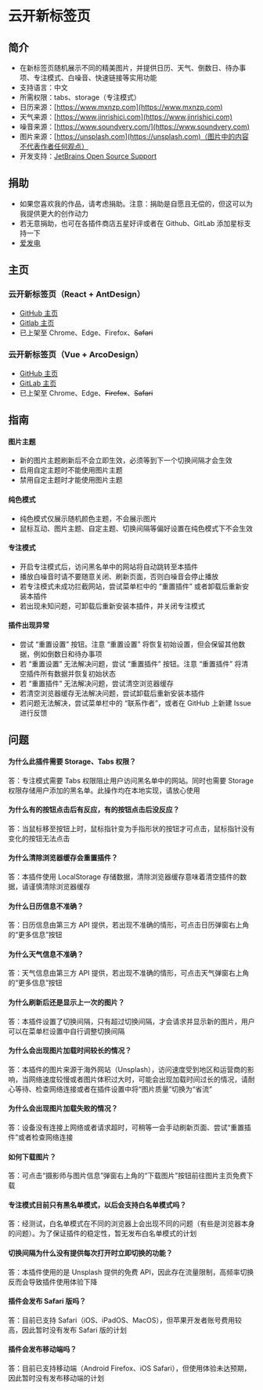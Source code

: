 # 云开新标签页

## 简介
* 在新标签页随机展示不同的精美图片，并提供日历、天气、倒数日、待办事项、专注模式、白噪音、快速链接等实用功能
* 支持语言：中文
* 所需权限：tabs、storage（专注模式）
* 日历来源：[https://www.mxnzp.com](https://www.mxnzp.com)
* 天气来源：[https://www.jinrishici.com](https://www.jinrishici.com)
* 噪音来源：[https://www.soundvery.com/](https://www.soundvery.com)
* 图片来源：[https://unsplash.com](https://unsplash.com)（图片中的内容不代表作者任何观点）
* 开发支持：[JetBrains Open Source Support](https://jb.gg/OpenSourceSupport "跳转至 JetBrains Open Source Support")

## 捐助
* 如果您喜欢我的作品，请考虑捐助。注意：捐助是自愿且无偿的，但这可以为我提供更大的创作动力
* 若无意捐助，也可在各插件商店五星好评或者在 Github、GitLab 添加星标支持一下
* [爱发电](https://afdian.net/a/xyk953651094 "跳转至爱发电")

## 主页
### 云开新标签页（React + AntDesign）
* [GitHub 主页](https://github.com/xyk953651094/SkyNewTab-React "跳转至 GitHub 主页")
* [Gitlab 主页](https://gitlab.com/xyk953651094/SkyNewTab-React "跳转至 GitLab 主页")
* 已上架至 Chrome、Edge、Firefox、~~Safari~~
### 云开新标签页（Vue + ArcoDesign）
* [GitHub 主页](https://github.com/xyk953651094/SkyNewTab-Vue "跳转至 GitHub 主页")
* [GitLab 主页](https://gitlab.com/xyk953651094/SkyNewTab-Vue "跳转至 GitLab 主页")
* 已上架至 Chrome、Edge、~~Firefox~~、~~Safari~~

## 指南
#### 图片主题
* 新的图片主题刷新后不会立即生效，必须等到下一个切换间隔才会生效
* 启用自定主题时不能使用图片主题
* 禁用自定主题时才能使用图片主题
#### 纯色模式
* 纯色模式仅展示随机颜色主题，不会展示图片
* 鼠标互动、图片主题、自定主题、切换间隔等偏好设置在纯色模式下不会生效
#### 专注模式
* 开启专注模式后，访问黑名单中的网站将自动跳转至本插件
* 播放白噪音时请不要随意关闭、刷新页面，否则白噪音会停止播放
* 若专注模式未成功拦截网站，尝试菜单栏中的 “重置插件” 或者卸载后重新安装本插件
* 若出现未知问题，可卸载后重新安装本插件，并关闭专注模式
#### 插件出现异常
* 尝试 “重置设置” 按钮。注意 “重置设置” 将恢复初始设置，但会保留其他数据，例如倒数日和待办事项
* 若 “重置设置” 无法解决问题，尝试 “重置插件” 按钮。注意 “重置插件” 将清空插件所有数据并恢复初始状态
* 若 “重置插件” 无法解决问题，尝试清空浏览器缓存
* 若清空浏览器缓存无法解决问题，尝试卸载后重新安装本插件
* 若问题无法解决，尝试菜单栏中的 “联系作者”，或者在 GitHub 上新建 Issue 进行反馈

## 问题
#### 为什么此插件需要 Storage、Tabs 权限？
答：专注模式需要 Tabs 权限阻止用户访问黑名单中的网站。同时也需要 Storage 权限存储用户添加的黑名单。此操作均在本地实现，请放心使用
#### 为什么有的按钮点击后有反应，有的按钮点击后没反应？
答：当鼠标移至按钮上时，鼠标指针变为手指形状的按钮才可点击，鼠标指针没有变化的按钮无法点击
#### 为什么清除浏览器缓存会重置插件？
答：本插件使用 LocalStorage 存储数据，清除浏览器缓存意味着清空插件的数据，请谨慎清除浏览器缓存
#### 为什么日历信息不准确？
答：日历信息由第三方 API 提供，若出现不准确的情形，可点击日历弹窗右上角的“更多信息”按钮
#### 为什么天气信息不准确？
答：天气信息由第三方 API 提供，若出现不准确的情形，可点击天气弹窗右上角的“更多信息”按钮
#### 为什么刷新后还是显示上一次的图片？
答：本插件设置了切换间隔，只有超过切换间隔，才会请求并显示新的图片，用户可以在菜单栏设置中自行调整切换间隔
#### 为什么会出现图片加载时间较长的情况？
答：本插件的图片来源于海外网站（Unsplash），访问速度受到地区和运营商的影响，当网络速度较慢或者图片体积过大时，可能会出现加载时间过长的情况，请耐心等待、检查网络连接或者在插件设置中将“图片质量”切换为“省流”
#### 为什么会出现图片加载失败的情况？
答：设备没有连接上网络或者请求超时，可稍等一会手动刷新页面、尝试“重置插件”或者检查网络连接
#### 如何下载图片？
答：可点击“摄影师与图片信息”弹窗右上角的“下载图片”按钮前往图片主页免费下载
#### 专注模式目前只有黑名单模式，以后会支持白名单模式吗？
答：经测试，白名单模式在不同的浏览器上会出现不同的问题（有些是浏览器本身的问题）。为了保证插件的稳定性，暂无发布白名单模式的计划
#### 切换间隔为什么没有提供每次打开时立即切换的功能？
答：本插件使用的是 Unsplash 提供的免费 API，因此存在流量限制，高频率切换反而会导致插件使用体验下降
#### 插件会发布 Safari 版吗？
答：目前已支持 Safari（iOS、iPadOS、MacOS），但苹果开发者账号费用较高，因此暂时没有发布 Safari 版的计划
#### 插件会发布移动端吗？
答：目前已支持移动端（Android Firefox、iOS Safari），但使用体验未达预期，因此暂时没有发布移动端的计划